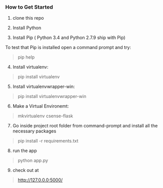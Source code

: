 ### How to Get Started

1. clone this repo

2. Install Python

3. Install Pip ( Python 3.4 and Python 2.7.9 ship with Pip)

To test that Pip is installed open a command prompt and try: 
> pip help

4. Install virtualenv:
> pip install virtualenv

5. Install virtualenvwrapper-win:
> pip install virtualenvwrapper-win

6. Make a Virtual Environemt:
> mkvirtualenv csense-flask

7. Go inside project root folder from command-prompt and install all the necessary packages
> pip install -r requirements.txt

8. run the app
> python app.py

9. check out at
> http://127.0.0.0:5000/

